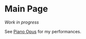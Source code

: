 # Main Page

_Work in progress_

See [Piano Opus](https://squidkid-deluxe.github.io/piano-opus/) for my performances.
